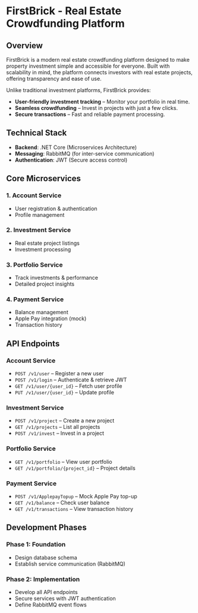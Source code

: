 # FirstBrick - Real Estate Crowdfunding Platform  

## Overview  

FirstBrick is a modern real estate crowdfunding platform designed to make property investment simple and accessible for everyone. Built with scalability in mind, the platform connects investors with real estate projects, offering transparency and ease of use.  

Unlike traditional investment platforms, FirstBrick provides:  
- **User-friendly investment tracking** – Monitor your portfolio in real time.  
- **Seamless crowdfunding** – Invest in projects with just a few clicks.  
- **Secure transactions** – Fast and reliable payment processing.  

## Technical Stack  

- **Backend**: .NET Core (Microservices Architecture)  
- **Messaging**: RabbitMQ (for inter-service communication)  
- **Authentication**: JWT (Secure access control)  

## Core Microservices  

### 1. **Account Service**  
   - User registration & authentication  
   - Profile management  

### 2. **Investment Service**  
   - Real estate project listings  
   - Investment processing  

### 3. **Portfolio Service**  
   - Track investments & performance  
   - Detailed project insights  

### 4. **Payment Service**  
   - Balance management  
   - Apple Pay integration (mock)  
   - Transaction history  

## API Endpoints  

### **Account Service**  
- `POST /v1/user` – Register a new user  
- `POST /v1/login` – Authenticate & retrieve JWT  
- `GET /v1/user/{user_id}` – Fetch user profile  
- `PUT /v1/user/{user_id}` – Update profile  

### **Investment Service**  
- `POST /v1/project` – Create a new project  
- `GET /v1/projects` – List all projects  
- `POST /v1/invest` – Invest in a project  

### **Portfolio Service**  
- `GET /v1/portfolio` – View user portfolio  
- `GET /v1/portfolio/{project_id}` – Project details  

### **Payment Service**  
- `POST /v1/ApplepayTopup` – Mock Apple Pay top-up  
- `GET /v1/balance` – Check user balance  
- `GET /v1/transactions` – View transaction history  

## Development Phases  

### **Phase 1: Foundation**  
- Design database schema  
- Establish service communication (RabbitMQ)  

### **Phase 2: Implementation**  
- Develop all API endpoints  
- Secure services with JWT authentication  
- Define RabbitMQ event flows  

